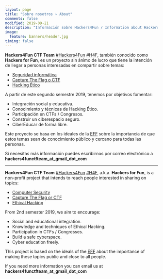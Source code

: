 ```yaml
---
layout: page
title: "Sobre nosotros ~ About"
comments: false
modified: 2019-09-21
description: "Información sobre Hackers4Fun / Information about Hackers4Fun"
image:
  feature: banners/header.jpg
timing: false
---
```

**Hackers4Fun CTF Team** [#Hackers4Fun](https://twitter.com/hashtag/hackers4fun) [#H4F](https://twitter.com/hashtag/H4F), también conocido como **Hackers for Fun**, es un proyecto sin ánimo de lucro que tiene la intención de llegar a personas interesadas en compartir sobre temas:

- [Seguridad informática](https://es.wikipedia.org/wiki/Seguridad_inform%C3%A1tica)
- [Capture The Flag o CTF](https://www.sothis.tech/capture-the-flag-aprende-hacking-jugando/)
- [Hacking Ético](https://es.wikipedia.org/wiki/Ethical_Hacking/Hackeo_Etico)

A partir de este segundo semestre 2019, tenemos por objetivos fomentar:

- Integración social y educativa.
- Conocimiento y técnicas de Hacking Ético.
- Participación en CTFs / Congresos.
- Construir un ciberespacio seguro.
- CiberEducar de forma libre.

Este proyecto se basa en los ideales de la [EFF](https://www.eff.org) sobre la importancia de que estos temas sean de conocimiento público y cercano para todas las personas.

Si necesitas más información puedes escribirnos por correo electrónico a **hackers4functfteam_at_gmail_dot_com**

---
**Hackers4Fun CTF Team** [#Hackers4Fun](https://twitter.com/hashtag/hackers4fun) [#H4F](https://twitter.com/hashtag/H4F), a.k.a. **Hackers for Fun**, is a non-profit project that intends to reach people interested in sharing on topics:

- [Computer Security](https://en.wikipedia.org/wiki/Computer_security)
- [Capture The Flag or CTF](https://en.wikipedia.org/wiki/Wargame_(hacking))
- [Ethical Hacking](https://en.wikipedia.org/wiki/White_hat_(computer_security))

From 2nd semester 2019, we aim to encourage:

- Social and educational integration.
- Knowledge and techniques of Ethical Hacking.
- Participation in CTFs / Congresses.
- Build a safe cyberspace.
- Cyber ​​education freely.

This project is based on the ideals of the [EFF](https://www.eff.org) about the importance of making these topics public and close to all people.

If you need more information you can email us at **hackers4functfteam_at_gmail_dot_com**
